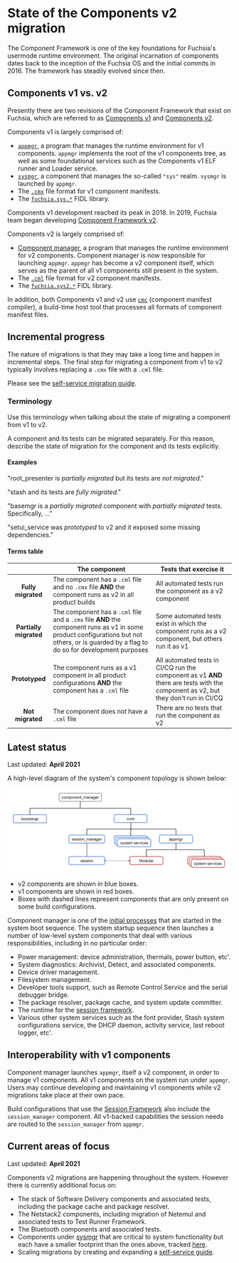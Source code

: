# State of the Components v2 migration

The Component Framework is one of the key foundations for Fuchsia's usermode
runtime environment. The original incarnation of components dates back to the
inception of the Fuchsia OS and the initial commits in 2016. The framework has
steadily evolved since then.

## Components v1 vs. v2

Presently there are two revisions of the Component Framework that exist on
Fuchsia, which are referred to as [Components v1][cfv1] and
[Components v2][cfv2].

Components v1 is largely comprised of:

*   [`appmgr`][appmgr], a program that manages the runtime environment for v1
    components. `appmgr` implements the root of the v1 components tree, as well
    as some foundational services such as the Components v1 ELF runner and
    Loader service.
*   [`sysmgr`][sysmgr], a component that manages the so-called `"sys"` realm.
    `sysmgr` is launched by `appmgr`.
*   The [`.cmx`][cmx] file format for v1 component manifests.
*   The [`fuchsia.sys.*`][fuchsia-sys] FIDL library.

Components v1 development reached its peak in 2018. In 2019, Fuchsia team began
developing [Component Framework v2][intro].

Components v2 is largely comprised of:

*   [Component manager][component_manager], a program that manages the runtime
    environment for v2 components. Component manager is now responsible for
    launching `appmgr`. `appmgr` has become a v2 component itself, which serves
    as the parent of all v1 components still present in the system.
*   The [`.cml`][cml] file format for v2 component manifests.
*   The [`fuchsia.sys2.*`][fuchsia-sys2] FIDL library.

In addition, both Components v1 and v2 use [`cmc`][cmc] (component manifest
compiler), a build-time host tool that processes all formats of component
manifest files.

## Incremental progress

The nature of migrations is that they may take a long time and happen in
incremental steps. The final step for migrating a component from v1 to v2
typically involves replacing a `.cmx` file with a `.cml` file.

Please see the [self-service migration guide][migrating-sys-components].

### Terminology

Use this terminology when talking about the state of migrating a component from
v1 to v2.

A component and its tests can be migrated separately. For this reason, describe
the state of migration for the component and its tests explicitly.

#### Examples
"root_presenter is _partially migrated_ but its tests are _not migrated_."

"stash and its tests are _fully migrated_."

"basemgr is a _partially migrated_ component with _partially migrated_ tests.
Specifically, ..."

"setui_service was _prototyped_ to v2 and it exposed some missing dependencies."

#### Terms table
&nbsp; | The component | Tests that exercise it
:-----:|---------------|------------------------
**Fully migrated**|The component has a `.cml` file and no `.cmx` file **AND** the component runs as v2 in all product builds|All automated tests run the component as a v2 component
**Partially migrated**|The component has a `.cml` file and a `.cmx` file **AND** the component runs as v1 in some product configurations but not others, or is guarded by a flag to do so for development purposes|Some automated tests exist in which the component runs as a v2 component, but others run it as v1
**Prototyped**|The component runs as a v1 component in all product configurations **AND** the component has a `.cml` file|All automated tests in CI/CQ run the component as v1 **AND** there are tests with the component as v2, but they don't run in CI/CQ
**Not migrated**|The component does not have a `.cml` file|There are no tests that run the component as v2

## Latest status

Last updated: **April 2021**

A high-level diagram of the system's component topology is shown below:

![Realms diagram](images/high_level_components_topology.png)

*   v2 components are shown in blue boxes.
*   v1 components are shown in red boxes.
*   Boxes with dashed lines represent components that are only present on some
    build configurations.

Component manager is one of the [initial processes][initial-processes] that are
started in the system boot sequence. The system startup sequence then launches a
number of low-level system components that deal with various responsibilities,
including in no particular order:

*   Power management: device administration, thermals, power button, etc'.
*   System diagnostics: Archivist, Detect, and associated components.
*   Device driver management.
*   Filesystem management.
*   Developer tools support, such as Remote Control Service and the serial
    debugger bridge.
*   The package resolver, package cache, and system update committer.
*   The runtime for the [session framework][sfw].
*   Various other system services such as the font provider, Stash system
    configurations service, the DHCP daemon, activity service, last reboot
    logger, etc'.

## Interoperability with v1 components

Component manager launches `appmgr`, itself a v2 component, in order to manage
v1 components. All v1 components on the system run under `appmgr`. Users may
continue developing and maintaining v1 components while v2 migrations take place
at their own pace.

Build configurations that use the [Session Framework][session-framework] also
include the `session_manager` component. All v1-backed capabilities the session
needs are routed to the `session_manager` from `appmgr`.

## Current areas of focus

Last updated: **April 2021**

Components v2 migrations are happening throughout the system. However there is
currently additional focus on:

-   The stack of Software Delivery components and associated tests, including
    the package cache and package resolver.
-   The Netstack2 components, including migration of Netemul and associated
    tests to Test Runner Framework.
-   The Bluetooth components and associated tests.
-   Components under [sysmgr](/docs/glossary.md#sysmgr) that are critical to
    system functionality but each have a smaller footprint than the ones above,
    tracked [here][label-cf-v2-migration].
-   Scaling migrations by creating and expanding a
    [self-service guide][migrating-sys-components].

[appmgr]: /src/sys/appmgr
[cfv1]: /docs/glossary.md#components-v1
[cfv2]: /docs/glossary.md#components-v2
[cmc]: /tools/cmc/
[cml]: /docs/concepts/components/v2/component_manifests.md
[cmx]: /docs/concepts/components/v1/component_manifests.md
[component_manager]: /docs/concepts/components/v2/component_manager.md
[fuchsia-sys2]: https://fuchsia.dev/reference/fidl/fuchsia.sys2
[fuchsia-sys]: https://fuchsia.dev/reference/fidl/fuchsia.sys
[initial-processes]: /docs/concepts/booting/everything_between_power_on_and_your_component.md#initial-processes
[intro]: /docs/concepts/components/v2/introduction.md
[label-cf-v2-migration]: https://bugs.fuchsia.dev/p/fuchsia/issues/list?q=label%3Acf-v2-migration
[migrating-sys-components]: /docs/development/components/v2/migration.md
[session-framework]: /docs/concepts/session/introduction.md
[sfw]: /docs/concepts/session/introduction.md
[sysmgr]: /docs/glossary.md#sysmgr
